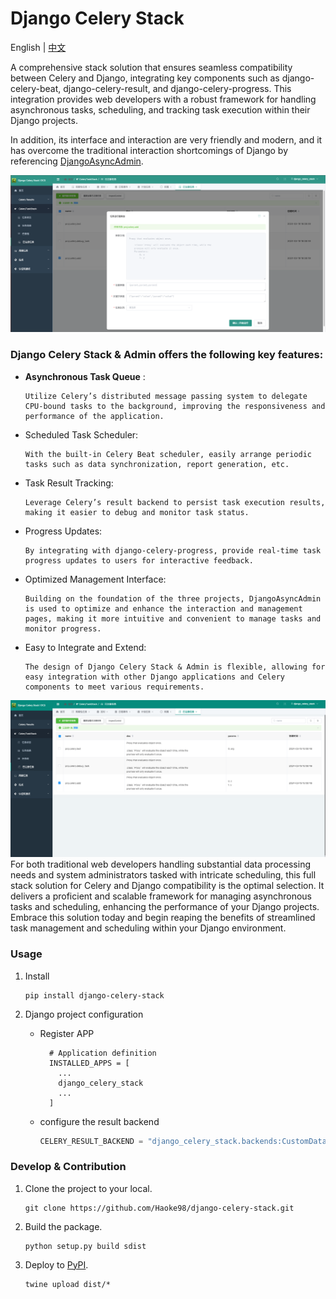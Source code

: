 # Django Celery Stack

English |  [中文](README.zh.md)

A comprehensive stack solution that ensures seamless compatibility between Celery and Django, integrating key components
such as django-celery-beat, django-celery-result, and django-celery-progress. This integration provides web developers
with a robust framework for handling asynchronous tasks, scheduling, and tracking task execution within their Django
projects.

In addition, its interface and interaction are very friendly and modern, and it has overcome the traditional interaction
shortcomings of Django by referencing [DjangoAsyncAdmin](https://github.com/Haoke98/DjangoAsyncAdmin).

![](assets/registeredTaskRunForm.png)

### Django Celery Stack & Admin offers the following key features:

* **Asynchronous Task Queue** :

      Utilize Celery’s distributed message passing system to delegate CPU-bound tasks to the background, improving the responsiveness and performance of the application.

* Scheduled Task Scheduler:

      With the built-in Celery Beat scheduler, easily arrange periodic tasks such as data synchronization, report generation, etc.

* Task Result Tracking:

      Leverage Celery’s result backend to persist task execution results, making it easier to debug and monitor task status.

* Progress Updates:

      By integrating with django-celery-progress, provide real-time task progress updates to users for interactive feedback.

* Optimized Management Interface:

      Building on the foundation of the three projects, DjangoAsyncAdmin is used to optimize and enhance the interaction and management pages, making it more intuitive and convenient to manage tasks and monitor progress.

* Easy to Integrate and Extend:

      The design of Django Celery Stack & Admin is flexible, allowing for easy integration with other Django applications and Celery components to meet various requirements.

![](assets/registeredTaskList.png)
For both traditional web developers handling substantial data processing needs and system administrators tasked with
intricate scheduling, this full stack solution for Celery and Django compatibility is the optimal selection.
It delivers a proficient and scalable framework for managing asynchronous tasks and scheduling, enhancing the
performance of your Django projects. Embrace this solution today and begin reaping the benefits of streamlined task
management and scheduling within your Django environment.
### Usage
1. Install
    ```shell
    pip install django-celery-stack
    ```
2. Django project configuration
    
    * Register APP
      ```shell
        # Application definition
        INSTALLED_APPS = [
          ...
          django_celery_stack
          ...
        ]
      ```
    
    * configure the result backend
        ```python
        CELERY_RESULT_BACKEND = "django_celery_stack.backends:CustomDatabaseBackend"
        ```
### Develop & Contribution

1. Clone the project to your local.
    ```shell
    git clone https://github.com/Haoke98/django-celery-stack.git
   ```
2. Build the package.
    ```shell
    python setup.py build sdist
    ```
3. Deploy to [PyPI](https://pypi.org).
    ```shell
    twine upload dist/* 
   ```